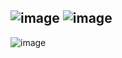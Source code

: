 ![image](https://user-images.githubusercontent.com/57319180/205870079-33913cd0-80b6-4aba-8645-1a09b09da83f.png)
![image](https://user-images.githubusercontent.com/57319180/205870132-20339892-12b9-44ce-acc0-29e398275063.png)
------------------------------------------------
![image](https://user-images.githubusercontent.com/57319180/205870225-ea68ebc4-5f10-4c22-8f8c-a8e57f315d9a.png)
